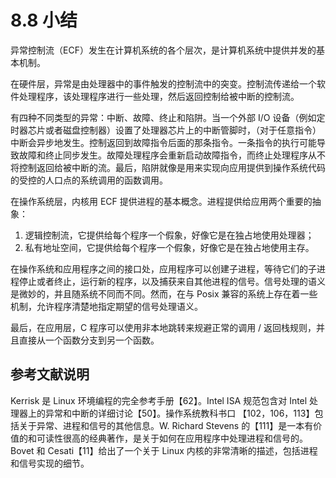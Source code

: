 # 8.8 小结

异常控制流（ECF）发生在计算机系统的各个层次，是计算机系统中提供并发的基本机制。

在硬件层，异常是由处理器中的事件触发的控制流中的突变。控制流传递给一个软件处理程序，该处理程序进行一些处理，然后返回控制给被中断的控制流。

有四种不同类型的异常：中断、故障、终止和陷阱。当一个外部 I/O 设备（例如定时器芯片或者磁盘控制器）设置了处理器芯片上的中断管脚时，（对于任意指令）中断会异步地发生。控制返回到故障指令后面的那条指令。一条指令的执行可能导致故障和终止同步发生。故障处理程序会重新启动故障指令，而终止处理程序从不将控制返回给被中断的流。最后，陷阱就像是用来实现向应用提供到操作系统代码的受控的人口点的系统调用的函数调用。

在操作系统层，内核用 ECF 提供进程的基本概念。进程提供给应用两个重要的抽象：

1. 逻辑控制流，它提供给每个程序一个假象，好像它是在独占地使用处理器；
2. 私有地址空间，它提供给每个程序一个假象，好像它是在独占地使用主存。

在操作系统和应用程序之间的接口处，应用程序可以创建子进程，等待它们的子进程停止或者终止，运行新的程序，以及捕获来自其他进程的信号。信号处理的语义是微妙的，并且随系统不同而不同。然而，在与 Posix 兼容的系统上存在着一些机制，允许程序清楚地指定期望的信号处理语义。

最后，在应用层，C 程序可以使用非本地跳转来规避正常的调用 / 返回栈规则，并且直接从一个函数分支到另一个函数。

## 参考文献说明

Kerrisk 是 Linux 环境编程的完全参考手册【62】。Intel ISA 规范包含对 Intel 处理器上的异常和中断的详细讨论【50】。操作系统教科书口 【102，106，113】包括关于异常、进程和信号的其他信息。W. Richard Stevens 的【111】是一本有价值的和可读性很高的经典著作，是关于如何在应用程序中处理进程和信号的。Bovet 和 Cesati【11】给出了一个关于 Linux 内核的非常清晰的描述，包括进程和信号实现的细节。

